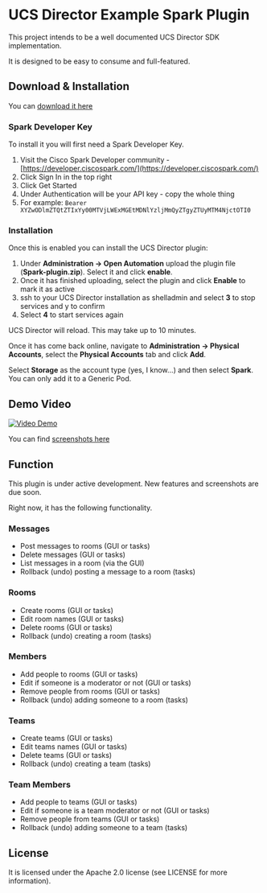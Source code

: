 # UCS Director Example Spark Plugin
This project intends to be a well documented UCS Director SDK implementation.

It is designed to be easy to consume and full-featured.

## Download & Installation
You can [download it here](https://github.com/CiscoUKIDCDev/ucsd-spark-plugin/releases)

### Spark Developer Key
To install it you will first need a Spark Developer Key.

1. Visit the Cisco Spark Developer community - [https://developer.ciscospark.com/](https://developer.ciscospark.com/)
2. Click Sign In in the top right
3. Click Get Started
4. Under Authentication will be your API key - copy the whole thing
5. For example: ```Bearer XYZwODlmZTQtZTIxYy00MTVjLWExMGEtMDNlYzljMmQyZTgyZTUyMTM4NjctOTI0```

### Installation
Once this is enabled you can install the UCS Director plugin:

1. Under **Administration -> Open Automation** upload the plugin file (**Spark-plugin.zip**). Select it and click **enable**.
2. Once it has finished uploading, select the plugin and click **Enable** to mark it as active
3. ssh to your UCS Director installation as shelladmin and select **3** to stop services and y to confirm
4. Select **4** to start services again

UCS Director will reload. This may take up to 10 minutes.

Once it has come back online, navigate to **Administration -> Physical Accounts**, select the **Physical Accounts** tab and click **Add**.

Select **Storage** as the account type (yes, I know...) and then select **Spark**. You can only add it to a Generic Pod.

## Demo Video
[![Video Demo](http://img.youtube.com/vi/N4l2K2TbfKE/0.jpg)](https://www.youtube.com/watch?v=N4l2K2TbfKE)

You can find [screenshots here](screenshots.md)

## Function
This plugin is under active development. New features and screenshots are due
soon.

Right now, it has the following functionality.

### Messages
* Post messages to rooms (GUI or tasks)
* Delete messages (GUI or tasks)
* List messages in a room (via the GUI)
* Rollback (undo) posting a message to a room (tasks)

### Rooms
* Create rooms (GUI or tasks)
* Edit room names (GUI or tasks)
* Delete rooms (GUI or tasks)
* Rollback (undo) creating a room (tasks)

### Members
* Add people to rooms (GUI or tasks)
* Edit if someone is a moderator or not (GUI or tasks)
* Remove people from rooms (GUI or tasks)
* Rollback (undo) adding someone to a room (tasks)

### Teams
* Create teams (GUI or tasks)
* Edit teams names (GUI or tasks)
* Delete teams (GUI or tasks)
* Rollback (undo) creating a team (tasks)

### Team Members
* Add people to teams (GUI or tasks)
* Edit if someone is a team moderator or not (GUI or tasks)
* Remove people from teams (GUI or tasks)
* Rollback (undo) adding someone to a team (tasks)

## License
It is licensed under the Apache 2.0 license (see LICENSE for more information).

